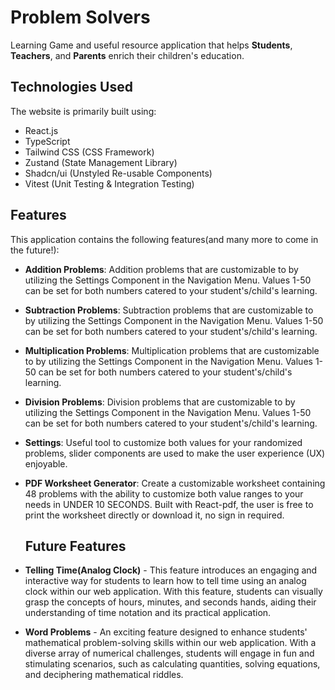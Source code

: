 # Problem Solvers

Learning Game and useful resource application that helps **Students**, **Teachers**, and **Parents** enrich their children's education. 

## Technologies Used

The website is primarily built using:

- React.js
- TypeScript
- Tailwind CSS (CSS Framework)
- Zustand (State Management Library)
- Shadcn/ui (Unstyled Re-usable Components)
- Vitest (Unit Testing & Integration Testing)

## Features

This application contains the following features(and many more to come in the future!):

- **Addition Problems**: Addition problems that are customizable to by utilizing the Settings Component in the Navigation Menu. Values 1-50 can be set for both numbers catered to your student's/child's learning.
- **Subtraction Problems**: Subtraction problems that are customizable to by utilizing the Settings Component in the Navigation Menu. Values 1-50 can be set for both numbers catered to your student's/child's learning.
- **Multiplication Problems**: Multiplication problems that are customizable to by utilizing the Settings Component in the Navigation Menu. Values 1-50 can be set for both numbers catered to your student's/child's learning.
- **Division Problems**: Division problems that are customizable to by utilizing the Settings Component in the Navigation Menu. Values 1-50 can be set for both numbers catered to your student's/child's learning.
- **Settings**: Useful tool to customize both values for your randomized problems, slider components are used to make the user experience (UX) enjoyable.
- **PDF Worksheet Generator**: Create a customizable worksheet containing 48 problems with the ability to customize both value ranges to your needs in UNDER 10 SECONDS. Built with React-pdf, the user is free to print the worksheet directly or download it, no sign in required.

  ## Future Features

- **Telling Time(Analog Clock)** - This feature introduces an engaging and interactive way for students to learn how to tell time using an analog clock within our web application. With this feature, students can visually grasp the concepts of hours, minutes, and seconds hands, aiding their understanding of time notation and its practical application.
- **Word Problems** - An exciting feature designed to enhance students' mathematical problem-solving skills within our web application. With a diverse array of numerical challenges, students will engage in fun and stimulating scenarios, such as calculating quantities, solving equations, and deciphering mathematical riddles.


